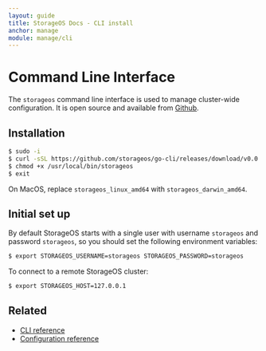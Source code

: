 ```yaml
---
layout: guide
title: StorageOS Docs - CLI install
anchor: manage
module: manage/cli
---
```


# Command Line Interface

The `storageos` command line interface is used to manage cluster-wide
configuration. It is open source and available from [Github](https://github.com/storageos/go-cli/releases).

## Installation

```bash
$ sudo -i
$ curl -sSL https://github.com/storageos/go-cli/releases/download/v0.0.4/storageos_linux_amd64 > /usr/local/bin/storageos
$ chmod +x /usr/local/bin/storageos
$ exit
```

On MacOS, replace `storageos_linux_amd64` with `storageos_darwin_amd64`.

## Initial set up

By default StorageOS starts with a single user with username `storageos` and
password `storageos`, so you should set the following environment variables:
```bash
$ export STORAGEOS_USERNAME=storageos STORAGEOS_PASSWORD=storageos
```

To connect to a remote StorageOS cluster:
```bash
$ export STORAGEOS_HOST=127.0.0.1
```

## Related

* [CLI reference](../reference/cli.html)
* [Configuration reference](../reference/configuration.html)

